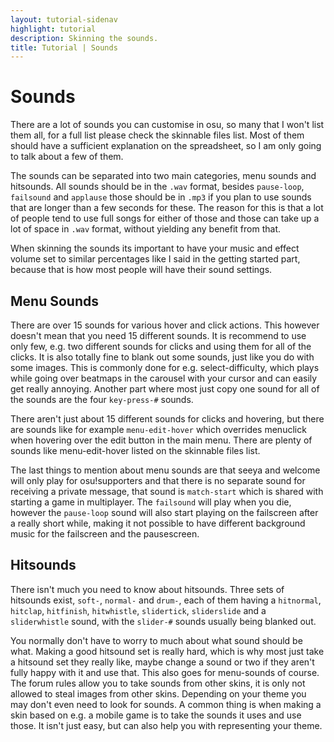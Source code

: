 ```yaml
---
layout: tutorial-sidenav
highlight: tutorial
description: Skinning the sounds.
title: Tutorial | Sounds
---
```


# Sounds
There are a lot of sounds you can customise in osu, so many that I won't list them all, for a full list please check the skinnable files list. Most of them should have a sufficient explanation on the spreadsheet, so I am only going to talk about a few of them.

The sounds can be separated into two main categories, menu sounds and hitsounds. All sounds should be in the ``.wav`` format, besides ``pause-loop``, ``failsound`` and ``applause`` those should be in ``.mp3`` if you plan to use sounds that are longer than a few seconds for these. The reason for this is that a lot of people tend to use full songs for either of those and those can take up a lot of space in ``.wav`` format, without yielding any benefit from that. 

When skinning the sounds its important to have your music and effect volume set to similar percentages like I said in the getting started part, because that is how most people will have their sound settings.

## Menu Sounds

There are over 15 sounds for various hover and click actions. This however doesn't mean that you need 15 different sounds. It is recommend to use only few, e.g. two different sounds for clicks and using them for all of the clicks. It is also totally fine to blank out some sounds, just like you do with some images. This is commonly done for e.g. select-difficulty, which plays while going over beatmaps in the carousel with your cursor and can easily get really annoying. Another part where most just copy one sound for all of the sounds are the four ``key-press-#`` sounds.

There aren't just about 15 different sounds for clicks and hovering, but there are sounds like for example ``menu-edit-hover`` which overrides menuclick when hovering over the edit button in the main menu. There are plenty of sounds like menu-edit-hover listed on the skinnable files list.

The last things to mention about menu sounds are that seeya and welcome will only play for osu!supporters and that there is no separate sound for receiving a private message, that sound is ``match-start`` which is shared with starting a game in multiplayer. The ``failsound`` will play when you die, however the ``pause-loop`` sound will also start playing on the failscreen after a really short while, making it not possible to have different background music for the failscreen and the pausescreen.

## Hitsounds

There isn't much you need to know about hitsounds. Three sets of hitsounds exist, ``soft-``, ``normal-`` and ``drum-``, each of them having a ``hitnormal``, ``hitclap``, ``hitfinish``, ``hitwhistle``, ``slidertick``, ``sliderslide`` and a ``sliderwhistle`` sound, with the ``slider-#`` sounds usually being blanked out.

You normally don't have to worry to much about what sound should be what. Making a good hitsound set is really hard, which is why most just take a hitsound set they really like, maybe change a sound or two if they aren't fully happy with it and use that. This also goes for menu-sounds of course. The forum rules allow you to take sounds from other skins, it is only not allowed to steal images from other skins. Depending on your theme you may don't even need to look for sounds. A common thing is when making a skin based on e.g. a mobile game is to take the sounds it uses and use those. It isn't just easy, but can also help you with representing your theme.